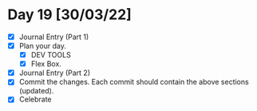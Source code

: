 # Day 19 [30/03/22]

- [x] Journal Entry (Part 1)
- [x] Plan your day.
  - [x] DEV TOOLS
  - [x] Flex Box.
- [x] Journal Entry (Part 2)
- [x] Commit the changes. Each commit should contain the above sections (updated).
- [x] Celebrate
<!-- [x] to tick -->
